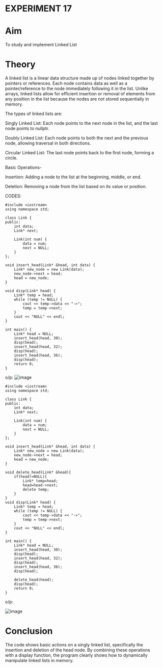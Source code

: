 # EXPERIMENT 17
# Aim 
To study and implement Linked List
# Theory
A linked list is a linear data structure made up of nodes linked together by pointers or references. Each node contains data as well as a pointer/reference to the node immediately following it in the list. Unlike arrays, linked lists allow for efficient insertion or removal of elements from any position in the list because the nodes are not stored sequentially in memory.

The types of linked lists are:

Singly Linked List: Each node points to the next node in the list, and the last node points to nullptr.

Doubly Linked List: Each node points to both the next and the previous node, allowing traversal in both directions.

Circular Linked List: The last node points back to the first node, forming a circle.

Basic Operations-

Insertion: Adding a node to the list at the beginning, middle, or end.

Deletion: Removing a node from the list based on its value or position.

CODES:


```
#include <iostream>
using namespace std;

class Link {
public:
    int data;
    Link* next;

    Link(int num) {
        data = num;
        next = NULL;
    }
};

void insert_head(Link* &head, int data) {
    Link* new_node = new Link(data);
    new_node->next = head;
    head = new_node;
}

void disp(Link* head) {
    Link* temp = head;
    while (temp != NULL) {
        cout << temp->data << "->";
        temp = temp->next;
    }
    cout << "NULL" << endl;
}

int main() {
    Link* head = NULL;
    insert_head(head, 30);
    disp(head);
    insert_head(head, 32);
    disp(head);
    insert_head(head, 36);
    disp(head);
    return 0;
}

```
o/p:
 ![image](https://github.com/user-attachments/assets/caa1a116-b3c8-4a55-a127-e524f76c66c9)




```
#include <iostream>
using namespace std;

class Link {
public:
    int data;
    Link* next;

    Link(int num) {
        data = num;
        next = NULL;
    }
};

void insert_head(Link* &head, int data) {
    Link* new_node = new Link(data);
    new_node->next = head;
    head = new_node;
}

void delete_head(Link* &head){
    if(head!=NULL){
        Link* temp=head;
        head=head->next;
        delete temp;
    }
}
void disp(Link* head) {
    Link* temp = head;
    while (temp != NULL) {
        cout << temp->data << "->";
        temp = temp->next;
    }
    cout << "NULL" << endl;
}

int main() {
    Link* head = NULL;
    insert_head(head, 30);
    disp(head);
    insert_head(head, 32);
    disp(head);
    insert_head(head, 36);
    disp(head);
   
    delete_head(head);
    disp(head);
    return 0;
}
```
o/p:

![image](https://github.com/user-attachments/assets/d1d7f647-4793-4555-8f94-cc9c498ab2cc)




# Conclusion
The code shows basic actions on a singly linked list, specifically the insertion and deletion of the head node. By combining these operations with a display function, the program clearly shows how to dynamically manipulate linked lists in memory.
